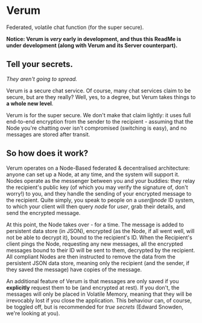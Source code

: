 # Verum
Federated, volatile chat function (for the super secure).

**Notice: Verum is _very_ early in development, and thus this ReadMe is under development (along with Verum and its Server counterpart).**

## Tell your secrets.
_They aren't going to spread._

Verum is a secure chat service. Of course, many chat services claim to be secure, but are they really? Well, yes, to a degree, but Verum takes things to **a whole new level**.

Verum is for the super secure. We don't make that claim lightly: it uses full end-to-end encryption from the sender to the recipient - assuming that the Node you're chatting over isn't compromised (switching is easy), and no messages are stored after transit.

## So how does it work?

Verum operates on a Node-Based federated & decentralised architecture: anyone can set up a Node, at any time, and the system will support it. Nodes operate as the messenger between you and your buddies: they relay the recipient's public key (of which you may verify the signature of, don't worry!) to you, and they handle the sending of your encrypted message to the recipient. Quite simply, you speak to people on a _user_@_node_ ID system, to which your client will then query _node_ for _user_, grab their details, and send the encrypted message.

At this point, the Node takes over - for a time. The message is added to persistent data store (in JSON), encrypted (as the Node, if all went well, will not be able to decrypt it), bound to the recipient's ID. When the Recipient's client pings the Node, requesting any new messages, all the encrypted messages bound to their ID will be sent to them, decrypted by the recipient. All compliant Nodes are then instructed to remove the data from the persistent JSON data store, meaning only the recipient (and the sender, if they saved the message) have copies of the message.

An additional feature of Verum is that messages are only saved if you **explicitly** request them to be (and encrypted at rest). If you don't, the messages will only be placed in Volatile Memory, meaning that they will be irrevocably lost if you close the application. This behaviour can, of course, be toggled off, but is recommended for _true secrets_ (Edward Snowden, we're looking at you).
